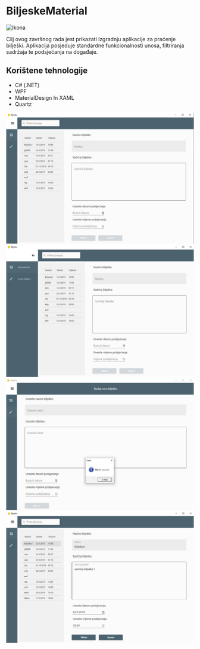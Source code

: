 <div style="align:center;">
<h1>BiljeskeMaterial</h1>
</div>

![Ikona](BiljeskeMaterial/res/ikona.ico)

Cilj ovog završnog rada jest prikazati izgradnju aplikacije za praćenje bilješki. Aplikacija posjeduje standardne funkcionalnosti unosa, filtriranja sadržaja te podsjećanja na događaje. 

## Korištene tehnologije

* C# (.NET)
* WPF
* MaterialDesign In XAML
* Quartz

![Slika 1](projekt_slike/biljeske1.jpg)
![Slika 2](projekt_slike/biljeske2.jpg)
![Slika 3](projekt_slike/biljeske3.jpg)
![Slika 4](projekt_slike/biljeske4.jpg)

